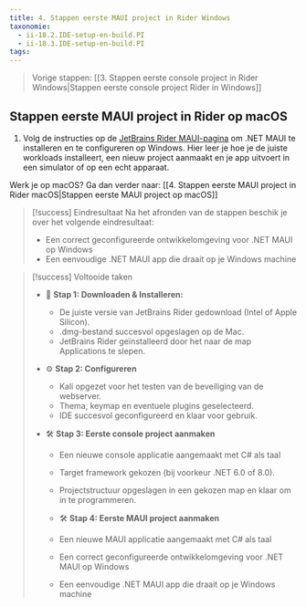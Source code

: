 ```yaml
---
title: 4. Stappen eerste MAUI project in Rider Windows
taxonomie:
  - ii-18.2.IDE-setup-en-build.PI
  - ii-18.3.IDE-setup-en-build.PI
tags:
---
```


> Vorige stappen: [[3. Stappen eerste console project in Rider Windows|Stappen eerste console project Rider in Windows]]

## Stappen eerste MAUI project in Rider op macOS
1. Volg de instructies op de [JetBrains Rider MAUI-pagina](https://www.jetbrains.com/help/rider/MAUI.html) om .NET MAUI te installeren en te configureren op Windows. Hier leer je hoe je de juiste workloads installeert, een nieuw project aanmaakt en je app uitvoert in een simulator of op een echt apparaat.

Werk je op macOS? Ga dan verder naar: [[4. Stappen eerste MAUI project in Rider macOS|Stappen eerste MAUI project op macOS]]

> [!success] Eindresultaat
> Na het afronden van de stappen beschik je over het volgende eindresultaat:
> - Een correct geconfigureerde ontwikkelomgeving voor .NET MAUI op Windows
> - Een eenvoudige .NET MAUI app die draait op je Windows machine

> [!success] Voltooide taken
> - 💾 **Stap 1: Downloaden & Installeren:**
>   - De juiste versie van JetBrains Rider gedownload (Intel of Apple Silicon).
>   - .dmg-bestand succesvol opgeslagen op de Mac.
>   - JetBrains Rider geïnstalleerd door het naar de map Applications te slepen.
>
> - ⚙️ **Stap 2: Configureren**
>   - Kali opgezet voor het testen van de beveiliging van de webserver.
>   - Thema, keymap en eventuele plugins geselecteerd.
>   - IDE succesvol geconfigureerd en klaar voor gebruik.
> 
> - 🛠️ **Stap 3: Eerste console project aanmaken**
>   - Een nieuwe console applicatie aangemaakt met C# als taal
>   - Target framework gekozen (bij voorkeur .NET 6.0 of 8.0).
>   - Projectstructuur opgeslagen in een gekozen map en klaar om in te programmeren.
>
>   - 🛠️ **Stap 4: Eerste MAUI project aanmaken**
>   - Een nieuwe MAUI applicatie aangemaakt met C# als taal
>   - Een correct geconfigureerde ontwikkelomgeving voor .NET MAUI op Windows
>   - Een eenvoudige .NET MAUI app die draait op je Windows machine